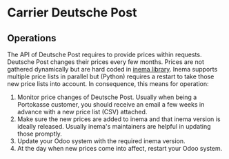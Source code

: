 # Carrier Deutsche Post

## Operations

The API of Deutsche Post requires to provide prices within requests. Deutsche Post changes their prices every few months. Prices are not gathered dynamically but are hard coded in [inema library](https://pypi.org/project/inema/). Inema supports multiple price lists in parallel but (Python) requires a restart to take those new price lists into account. In consequence, this means for operation:

1. Monitor price changes of Deutsche Post. Usually when being a Portokasse customer, you should receive an email a few weeks in advance with a new price list (CSV) attached.
2. Make sure the new prices are added to inema and that inema version is ideally released. Usually inema's maintainers are helpful in updating those promptly.
3. Update your Odoo system with the required inema version.
4. At the day when new prices come into affect, restart your Odoo system.